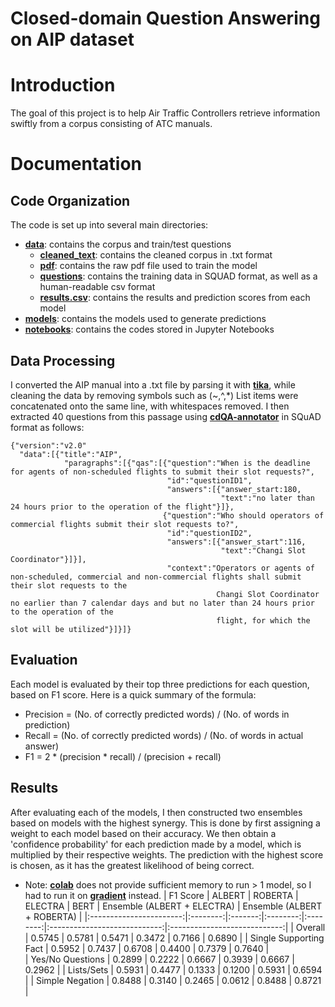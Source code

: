 # Closed-domain Question Answering on AIP dataset

# Introduction

The goal of this project is to help Air Traffic Controllers retrieve information swiftly from a corpus consisting of ATC manuals.

# Documentation

## Code Organization

The code is set up into several main directories:

- [**data**](https://github.com/TanJiaTing/AIP/tree/master/data): contains the corpus and train/test questions
  - [**cleaned_text**](https://github.com/TanJiaTing/AIP/tree/master/data/cleaned_text): contains the cleaned corpus in .txt format
  - [**pdf**](https://github.com/TanJiaTing/AIP/tree/master/data/pdf): contains the raw pdf file used to train the model
  - [**questions**](https://github.com/TanJiaTing/AIP/tree/master/data/questions): contains the training data in SQUAD format, as well as a human-readable csv format
  - [**results.csv**](https://github.com/TanJiaTing/AIP/blob/master/data/results.csv): contains the results and prediction scores from each model
- [**models**](https://github.com/TanJiaTing/AIP/tree/master/models): contains the models used to generate predictions
- [**notebooks**](https://github.com/TanJiaTing/AIP/tree/master/notebooks): contains the codes stored in Jupyter Notebooks

## Data Processing
I converted the AIP manual into a .txt file by parsing it with [**tika**](https://tika.apache.org/1.6/api/org/apache/tika/parser/Parser.html), while cleaning the data by removing symbols such as (~,^,\*) List items were concatenated onto the same line, with whitespaces removed.
I then extracted 40 questions from this passage using [**cdQA-annotator**](https://github.com/cdqa-suite/cdQA-annotator) in SQuAD format as follows:
```
{"version":"v2.0"
  "data":[{"title":"AIP",
            "paragraphs":[{"qas":[{"question":"When is the deadline for agents of non-scheduled flights to submit their slot requests?",
                                   "id":"questionID1",
                                   "answers":[{"answer_start:180,
                                               "text":"no later than 24 hours prior to the operation of the flight"}]},
                                  {"question":"Who should operators of commercial flights submit their slot requests to?",
                                   "id":"questionID2",
                                   "answers":[{"answer_start":116,
                                               "text":"Changi Slot Coordinator"}]}],
                                   "context":"Operators or agents of non-scheduled, commercial and non-commercial flights shall submit their slot requests to the 
                                              Changi Slot Coordinator no earlier than 7 calendar days and but no later than 24 hours prior to the operation of the
                                              flight, for which the slot will be utilized"}]}]}
```
## Evaluation
Each model is evaluated by their top three predictions for each question, based on F1 score. Here is a quick summary of the formula:
- Precision = (No. of correctly predicted words) / (No. of words in prediction)
- Recall = (No. of correctly predicted words) / (No. of words in actual answer)
- F1 = 2 * (precision * recall) / (precision + recall)

## Results
After evaluating each of the models, I then constructed two ensembles based on models with the highest synergy. This is done by first assigning a weight to each model based on their accuracy. We then obtain a 'confidence probability' for each prediction made by a model, which is multiplied by their respective weights. The prediction with the highest score is chosen, as it has the greatest likelihood of being correct. 
- Note: [**colab**](https://colab.research.google.com) does not provide sufficient memory to run > 1 model, so I had to run it on [**gradient**](https://gradient.paperspace.com/notebooks) instead.
| F1 Score                |  ALBERT  | ROBERTA |  ELECTRA |   BERT   | Ensemble (ALBERT + ELECTRA)  | Ensemble (ALBERT + ROBERTA)  |
|:-----------------------:|:--------:|:-------:|:--------:|:--------:|:----------------------------:|:----------------------------:|
| Overall                 |  0.5745  | 0.5781  |  0.5471  | 0.3472   |           0.7166             |           0.6890             | 
| Single Supporting Fact  |  0.5952  | 0.7437  |  0.6708  | 0.4400   |           0.7379             |           0.7640             |          
| Yes/No Questions        |  0.2899  | 0.2222  |  0.6667  | 0.3939   |           0.6667             |           0.2962             |
| Lists/Sets              |  0.5931  | 0.4477  |  0.1333  | 0.1200   |           0.5931             |           0.6594             |
| Simple Negation         |  0.8488  | 0.3140  |  0.2465  | 0.0612   |           0.8488             |           0.8721             |


